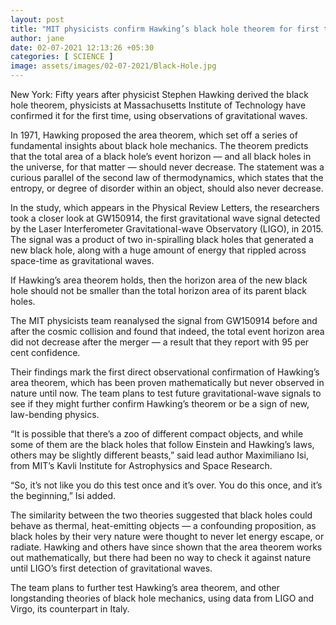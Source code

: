 ```yaml
---
layout: post
title: "MIT physicists confirm Hawking’s black hole theorem for first time"
author: jane 
date: 02-07-2021 12:13:26 +05:30 
categories: [ SCIENCE ] 
image: assets/images/02-07-2021/Black-Hole.jpg
---
```

New York: Fifty years after physicist Stephen Hawking derived the black hole theorem, physicists at Massachusetts Institute of Technology have confirmed it for the first time, using observations of gravitational waves.

In 1971, Hawking proposed the area theorem, which set off a series of fundamental insights about black hole mechanics. The theorem predicts that the total area of a black hole’s event horizon — and all black holes in the universe, for that matter — should never decrease. The statement was a curious parallel of the second law of thermodynamics, which states that the entropy, or degree of disorder within an object, should also never decrease.

In the study, which appears in the Physical Review Letters, the researchers took a closer look at GW150914, the first gravitational wave signal detected by the Laser Interferometer Gravitational-wave Observatory (LIGO), in 2015. The signal was a product of two in-spiralling black holes that generated a new black hole, along with a huge amount of energy that rippled across space-time as gravitational waves.

If Hawking’s area theorem holds, then the horizon area of the new black hole should not be smaller than the total horizon area of its parent black holes.

The MIT physicists team reanalysed the signal from GW150914 before and after the cosmic collision and found that indeed, the total event horizon area did not decrease after the merger — a result that they report with 95 per cent confidence.

Their findings mark the first direct observational confirmation of Hawking’s area theorem, which has been proven mathematically but never observed in nature until now. The team plans to test future gravitational-wave signals to see if they might further confirm Hawking’s theorem or be a sign of new, law-bending physics.

“It is possible that there’s a zoo of different compact objects, and while some of them are the black holes that follow Einstein and Hawking’s laws, others may be slightly different beasts,” said lead author Maximiliano Isi, from MIT’s Kavli Institute for Astrophysics and Space Research.

“So, it’s not like you do this test once and it’s over. You do this once, and it’s the beginning,” Isi added.

The similarity between the two theories suggested that black holes could behave as thermal, heat-emitting objects — a confounding proposition, as black holes by their very nature were thought to never let energy escape, or radiate. Hawking and others have since shown that the area theorem works out mathematically, but there had been no way to check it against nature until LIGO’s first detection of gravitational waves.

The team plans to further test Hawking’s area theorem, and other longstanding theories of black hole mechanics, using data from LIGO and Virgo, its counterpart in Italy.
